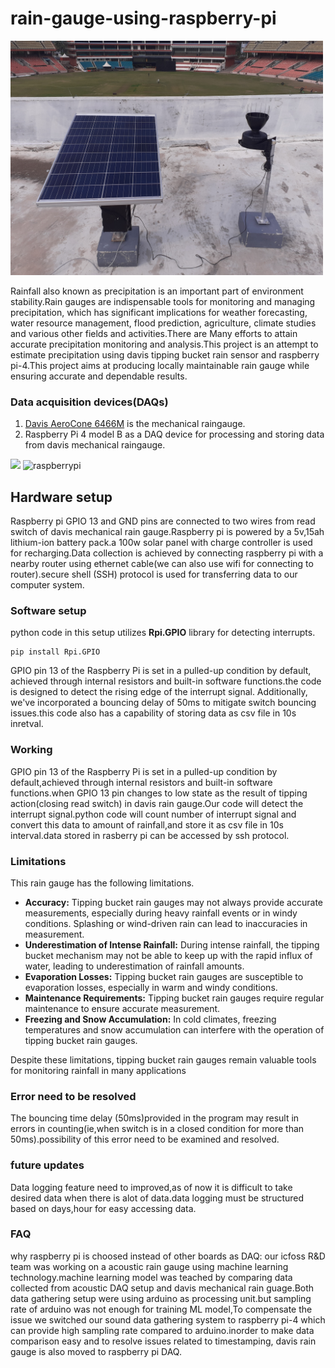 ﻿# rain-gauge-using-raspberry-pi

<img src="https://github.com/Thelastblackpearl/rain-gauge-using-raspberry-pi/blob/be1930543c1d64de2b89c4dc69c4965bb87f0bd6/docs/hardware%20setup%201.jpg"  width ="500">

Rainfall also known as precipitation is an important part of environment stability.Rain gauges are indispensable tools for monitoring and managing precipitation, which has significant implications for weather forecasting, water resource management, flood prediction, agriculture, climate studies and various other fields and activities.There are Many efforts to attain accurate precipitation monitoring and analysis.This project is an attempt to estimate precipitation using davis tipping bucket rain sensor and raspberry pi-4.This project aims at producing locally maintainable rain gauge while ensuring accurate and dependable results.


### Data acquisition devices(DAQs)
1. [Davis AeroCone 6466M](https://www.amazon.de/-/en/Davis-AeroCone-6466M-Gauge-Sensor/dp/B08629NFVG) is the mechanical raingauge.
2. Raspberry Pi 4 model B as a DAQ device for processing and storing data from davis mechanical raingauge.

<img src="https://m.media-amazon.com/images/I/612KqYGrL7L._AC_SX466_.jpg" height="300"/>      <img src="https://upload.wikimedia.org/wikipedia/commons/thumb/f/f1/Raspberry_Pi_4_Model_B_-_Side.jpg/1200px-Raspberry_Pi_4_Model_B_-_Side.jpg" alt="raspberrypi" width="350"/>

## Hardware setup
Raspberry pi GPIO 13 and GND pins are connected to two wires from read switch of davis mechanical rain gauge.Raspberry pi is powered by a 5v,15ah lithium-ion battery pack.a 100w solar panel with charge controller is used for recharging.Data collection is achieved by connecting raspberry pi with a nearby router using ethernet cable(we can also use wifi for connecting to router).secure shell (SSH) protocol is used for transferring data to our computer system.   

### Software setup 
python code in this setup utilizes **Rpi.GPIO** library for detecting interrupts.
```console
pip install Rpi.GPIO
```
GPIO pin 13 of the Raspberry Pi is set in a pulled-up condition by default, achieved through internal resistors and built-in software functions.the code is designed to detect the rising edge of the interrupt signal. Additionally, we've incorporated a bouncing delay of 50ms to mitigate switch bouncing issues.this code also has a capability of storing data as csv file in 10s inretval.

### Working
GPIO pin 13 of the Raspberry Pi is set in a pulled-up condition by default,achieved through internal resistors and built-in software functions.when GPIO 13 pin changes to low state as the result of tipping action(closing read switch) in davis rain gauge.Our code will detect the interrupt signal.python code will count number of interrupt signal and convert this data to amount of rainfall,and store it as csv file in 10s interval.data stored in rasberry pi can be accessed by ssh protocol.

### Limitations
This rain gauge has the following limitations.
* **Accuracy:** Tipping bucket rain gauges may not always provide accurate measurements, especially during heavy rainfall events or in windy conditions. Splashing or wind-driven rain can lead to inaccuracies in measurement.
* **Underestimation of Intense Rainfall:** During intense rainfall, the tipping bucket mechanism may not be able to keep up with the rapid influx of water, leading to underestimation of rainfall amounts.
* **Evaporation Losses:** Tipping bucket rain gauges are susceptible to evaporation losses, especially in warm and windy conditions.
* **Maintenance Requirements:** Tipping bucket rain gauges require regular maintenance to ensure accurate measurement.
* **Freezing and Snow Accumulation:** In cold climates, freezing temperatures and snow accumulation can interfere with the operation of tipping bucket rain gauges.

Despite these limitations, tipping bucket rain gauges remain valuable tools for monitoring rainfall in many applications

### Error need to be resolved
The bouncing time delay (50ms)provided in the program may result in errors in counting(ie,when switch is in a closed condition for more than 50ms).possibility of this error need to be examined and resolved.

### future updates
Data logging feature need to improved,as of now it is difficult to take desired data when there is alot of data.data logging must be structured based on days,hour for easy accessing data.

### FAQ
why raspberry pi is choosed instead of other boards as DAQ: our icfoss R&D team was working on a acoustic rain gauge using machine learning technology.machine learning model was teached by comparing data collected from acoustic DAQ setup and davis mechanical rain guage.Both data gathering setup were using arduino as processing unit.but sampling rate of arduino was not enough for training ML model,To compensate the issue we switched our sound data gathering system to raspberry pi-4 which can provide high sampling rate compared to arduino.inorder to make data comparison easy and to resolve issues related to timestamping, davis rain gauge is also moved to raspberry pi DAQ.
